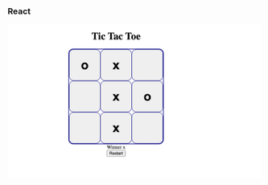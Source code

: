 ### React

![pic](https://raw.githubusercontent.com/tattyola/tic-tac-toe-react/main/public/images/tic-tac-toe.png)
